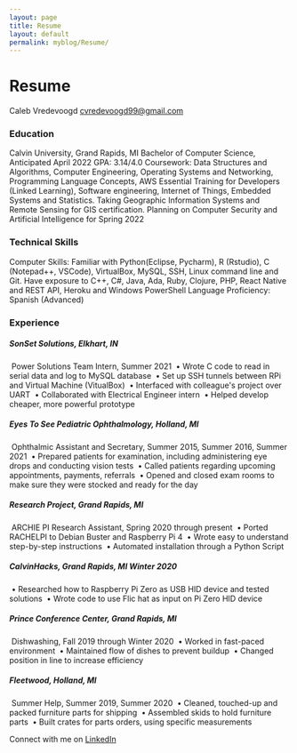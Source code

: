 ```yaml
---
layout: page
title: Resume
layout: default
permalink: myblog/Resume/
---
```

# Resume

Caleb Vredevoogd
cvredevoogd99@gmail.com

### Education   

Calvin University, Grand Rapids, MI
Bachelor of Computer Science, Anticipated April 2022
GPA: 3.14/4.0
Coursework: Data Structures and Algorithms, Computer Engineering, Operating Systems and Networking, Programming Language Concepts, AWS Essential Training for Developers (Linked Learning), Software engineering, Internet of Things, Embedded Systems and Statistics. Taking Geographic Information Systems and Remote Sensing for GIS certification. Planning on Computer Security and Artificial Intelligence for Spring 2022


### Technical Skills   

Computer Skills: Familiar with Python(Eclipse, Pycharm), R (Rstudio), C (Notepad++, VSCode), VirtualBox, MySQL, SSH, Linux command line and Git. Have exposure to C++, C#, Java, Ada, Ruby, Clojure, PHP, React Native and REST API, Heroku and Windows PowerShell
Language Proficiency: Spanish (Advanced)

### Experience   

##### SonSet Solutions, Elkhart, IN

​	Power Solutions Team Intern, Summer 2021
​    • Wrote C code to read in serial data and log to MySQL database
​    • Set up SSH tunnels between RPi and Virtual Machine (VitualBox)
​    • Interfaced with colleague's project over UART
​    • Collaborated with Electrical Engineer intern
​    • Helped develop cheaper, more powerful prototype

##### Eyes To See Pediatric Ophthalmology, Holland, MI

​	Ophthalmic Assistant and Secretary, Summer 2015, Summer 2016, Summer 2021
​    • Prepared patients for examination, including administering eye drops and conducting vision tests
​    • Called patients regarding upcoming appointments, payments, referrals
​    • Opened and closed exam rooms to make sure they were stocked and ready for the day

##### Research Project, Grand Rapids, MI

​	ARCHIE PI Research Assistant, Spring 2020 through present
​    • Ported RACHELPI to Debian Buster and Raspberry Pi 4
​    • Wrote easy to understand step-by-step instructions
​    • Automated installation through a Python Script

##### CalvinHacks, Grand Rapids, MI Winter 2020

​    • Researched how to Raspberry Pi Zero as USB HID device and tested solutions
​    • Wrote code to use Flic hat as input on Pi Zero HID device

##### Prince Conference Center, Grand Rapids, MI

​	Dishwashing, Fall 2019 through Winter 2020
​    • Worked in fast-paced environment
​    • Maintained flow of dishes to prevent buildup
​    • Changed position in line to increase efficiency

##### Fleetwood, Holland, MI

​	Summer Help, Summer 2019, Summer 2020
​    • Cleaned, touched-up and packed furniture parts for shipping
​    • Assembled skids to hold furniture parts
​    • Built crates for parts orders, using specific measurements



Connect with me on [LinkedIn](https://www.linkedin.com/in/caleb-vredevoogd-71515a166/)

